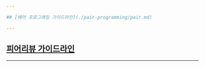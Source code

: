 ```yaml
---

## [페어 프로그래밍 가이드라인](./pair-programming/pair.md)

---
```


## [피어리뷰 가이드라인](./peerreview/peerriview.md)

---

